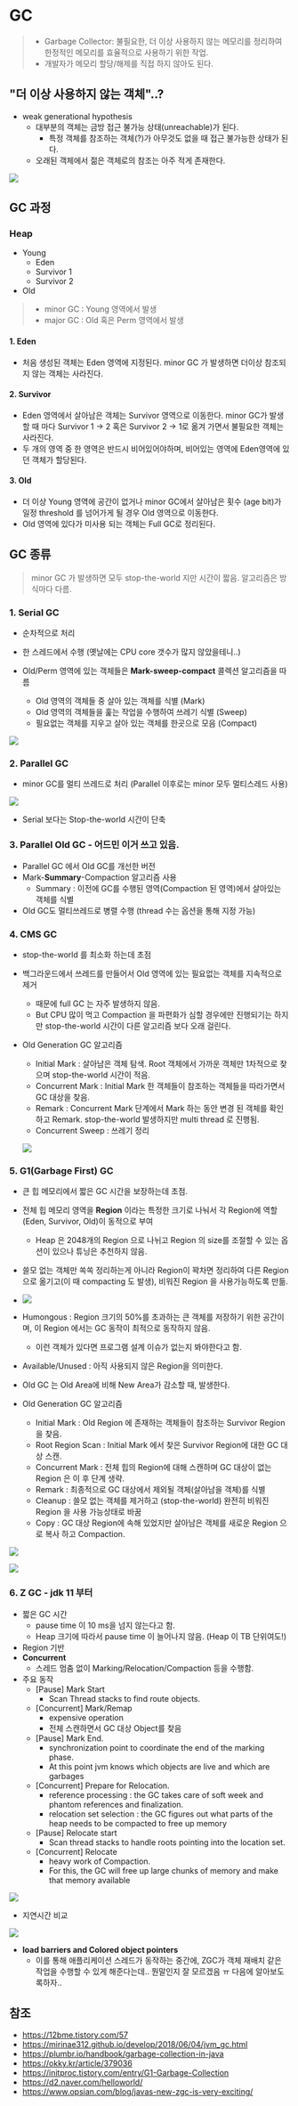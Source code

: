 # GC

> - Garbage Collector: 불필요한, 더 이상 사용하지 않는 메모리를 정리하여 한정적인 메모리를 효율적으로 사용하기 위한 작업.
>  - 개발자가 메모리 할당/해제를 직접 하지 않아도 된다.

## "더 이상 사용하지 않는 객체"..?

- weak generational hypothesis
  - 대부분의 객체는 금방 접근 불가능 상태(unreachable)가 된다.
    - 특정 객체를 참조하는 객체(?)가 아무것도 없을 때 접근 불가능한 상태가 된다.
  - 오래된 객체에서 젊은 객체로의 참조는 아주 적게 존재한다.

![](https://user-images.githubusercontent.com/16408892/58443241-cb8b6d80-812b-11e9-9451-9a2ece2709f0.png)

## GC 과정

### Heap

- Young
  - Eden
  - Survivor 1
  - Survivor 2
- Old

>- minor GC : Young 영역에서 발생
>- major GC : Old 혹은 Perm 영역에서 발생

#### 1. Eden
- 처음 생성된 객체는 Eden 영역에 지정된다. minor GC 가 발생하면 더이상 참조되지 않는 객체는 사라진다.
#### 2. Survivor
- Eden 영역에서 살아남은 객체는 Survivor 영역으로 이동한다. minor GC가 발생할 때 마다 Survivor 1 -> 2 혹은 Survivor 2 -> 1로 옮겨 가면서 불필요한 객체는 사라진다.
- 두 개의 영역 중 한 영역은 반드시 비어있어야하며, 비어있는 영역에 Eden영역에 있던 객체가 할당된다.
#### 3. Old
- 더 이상 Young 영역에 공간이 없거나 minor GC에서 살아남은 횟수 (age bit)가 일정 threshold 를 넘어가게 될 경우 Old 영역으로 이동한다.
- Old 영역에 있다가 미사용 되는 객체는 Full GC로 정리된다.

## GC 종류
> minor GC 가 발생하면 모두 stop-the-world 지만 시간이 짧음.
> 알고리즘은 방식마다 다름.

### 1. Serial GC

- 순차적으로 처리
- 한 스레드에서 수행 (옛날에는 CPU core 갯수가 많지 않았을테니..)

- Old/Perm 영역에 있는 객체들은 **Mark-sweep-compact** 콜렉션 알고리즘을 따름
  - Old 영역의 객체들 중 살아 있는 객체를 식별 (Mark)
  - Old 영역의 객체들을 훑는 작업을 수행하여 쓰레기 식별 (Sweep)
  - 필요없는 객체를 지우고 살아 있는 객체를 한곳으로 모음 (Compact)

![](https://user-images.githubusercontent.com/16408892/58443273-ea89ff80-812b-11e9-8838-1a65a0409f83.png)

### 2. Parallel GC

- minor GC를 멀티 쓰레드로 처리 (Parallel 이후로는 minor 모두 멀티스레드 사용)

![](https://user-images.githubusercontent.com/16408892/58443251-d6de9900-812b-11e9-97a7-72e2a5583889.png)

- Serial 보다는 Stop-the-world 시간이 단축

### 3. Parallel Old GC - 어드민 이거 쓰고 있음.

- Parallel GC 에서 Old GC를 개선한 버전
- Mark-**Summary**-Compaction 알고리즘 사용
  - Summary : 이전에 GC를 수행된 영역(Compaction 된 영역)에서 살아있는 객체를 식별
- Old GC도 멀티쓰레드로 병렬 수행 (thread 수는 옵션을 통해 지정 가능)

### 4. CMS GC

- stop-the-world 를 최소화 하는데 초점
- 백그라운드에서 쓰레드를 만들어서 Old 영역에 있는 필요없는 객체를 지속적으로 제거
  - 때문에 full GC 는 자주 발생하지 않음.
  - But CPU 많이 먹고 Compaction 을 파편화가 심할 경우에만 진행되기는 하지만 stop-the-world 시간이 다른 알고리즘 보다 오래 걸린다.
- Old Generation GC 알고리즘
  - Initial Mark : 살아남은 객체 탐색. Root 객체에서 가까운 객체만 1차적으로 찾으며 stop-the-world 시간이 적음.
  - Concurrent Mark : Initial Mark 한 객체들이 참조하는 객체들을 따라가면서 GC 대상을 찾음.
  - Remark : Concurrent Mark 단계에서 Mark 하는 동안 변경 된 객체를 확인하고 Remark. stop-the-world 발생하지만 multi thread 로 진행됨.
  - Concurrent Sweep : 쓰레기 정리

  ![](https://user-images.githubusercontent.com/16408892/58443260-df36d400-812b-11e9-8027-2276f3cf30f6.png)

### 5. G1(Garbage First) GC

- 큰 힙 메모리에서 짧은 GC 시간을 보장하는데 초점.
- 전체 힙 메모리 영역을 **Region** 이라는 특정한 크기로 나눠서 각 Region에 역할(Eden, Survivor, Old)이 동적으로 부여
  - Heap 은 2048개의 Region 으로 나뉘고 Region 의 size를 조절할 수 있는 옵션이 있으나 튜닝은 추천하지 않음.
- 쓸모 없는 객체만 쏙쏙 정리하는게 아니라 Region이 꽉차면 정리하여 다른 Region으로 옮기고(이 때 compacting 도 발생), 비워진 Region 을 사용가능하도록 만듦.

- ![](https://user-images.githubusercontent.com/16408892/58443255-d9d98980-812b-11e9-88c2-3e2b77ac5f2c.png)

- Humongous : Region 크기의 50%를 초과하는 큰 객체를 저장하기 위한 공간이며, 이 Region 에서는 GC 동작이 최적으로 동작하지 않음.
  - 이런 객체가 있다면 프로그램 설계 이슈가 없는지 봐야한다고 함.
- Available/Unused : 아직 사용되지 않은 Region을 의미한다.
- Old GC 는 Old Area에 비해 New Area가 감소할 때, 발생한다.
- Old Generation GC 알고리즘
  - Initial Mark : Old Region 에 존재하는 객체들이 참조하는 Survivor Region 을 찾음.
  - Root Region Scan : Initial Mark 에서 찾은 Survivor Region에 대한 GC 대상 스캔.
  - Concurrent Mark : 전체 힙의 Region에 대해 스캔하며 GC 대상이 없는 Region 은 이 후 단계 생략.
  - Remark : 최종적으로 GC 대상에서 제외될 객체(살아남을 객체)를 식별
  - Cleanup : 쓸모 없는 객체를 제거하고 (stop-the-world) 완전히 비워진 Region 을 사용 가능상태로 바꿈
  - Copy : GC 대상 Region에 속해 있었지만 살아남은 객체를 새로운 Region 으로 복사 하고 Compaction.

![](https://user-images.githubusercontent.com/16408892/58443425-b8c56880-812c-11e9-854c-1f59a2b9b303.png)

![](https://user-images.githubusercontent.com/16408892/58443257-dc3be380-812b-11e9-870a-e4c4dc9608d4.png)

### 6. Z GC - jdk 11 부터

- 짧은 GC 시간
  - pause time 이 10 ms을 넘지 않는다고 함.
  - Heap 크기에 따라서 pause time 이 늘어나지 않음. (Heap 이 TB 단위여도!)
- Region 기반
- **Concurrent**
  - 스레드 멈춤 없이 Marking/Relocation/Compaction 등을 수행함.
- 주요 동작
  - [Pause] Mark Start
    - Scan Thread stacks to find route objects.
  - [Concurrent] Mark/Remap
    - expensive operation
    - 전체 스캔하면서 GC 대상 Object를 찾음
  - [Pause] Mark End.
    - synchronization point to coordinate the end of the marking phase.
    - At this point jvm knows which objects are live and which are garbages
  - [Concurrent] Prepare for Relocation.
    - reference processing : the GC takes care of soft week and phantom references and finalization.
    - relocation set selection : the GC figures out what parts of the heap needs to be compacted to free up memory
  - [Pause] Relocate start
    - Scan thread stacks to handle roots pointing into the location set.
  - [Concurrent] Relocate
    - heavy work of Compaction.
    - For this, the GC will free up large chunks of memory and make that memory available

![](https://user-images.githubusercontent.com/16408892/58443281-f70e5800-812b-11e9-8043-c3328ac369d4.png)

- 지연시간 비교

![](https://user-images.githubusercontent.com/16408892/58443284-fc6ba280-812b-11e9-8dab-79535d5c39fb.png)

- **load barriers and Colored object pointers**
  - 이를 통해 애플리케이션 스레드가 동작하는 중간에, ZGC가 객체 재배치 같은 작업을 수행할 수 있게 해준다는데.. 뭔말인지 잘 모르겠음 ㅠ 다음에 알아보도록하자..

## 참조
- https://12bme.tistory.com/57
- https://mirinae312.github.io/develop/2018/06/04/jvm_gc.html
- https://plumbr.io/handbook/garbage-collection-in-java
- https://okky.kr/article/379036
- https://initproc.tistory.com/entry/G1-Garbage-Collection
- https://d2.naver.com/helloworld/
- https://www.opsian.com/blog/javas-new-zgc-is-very-exciting/
